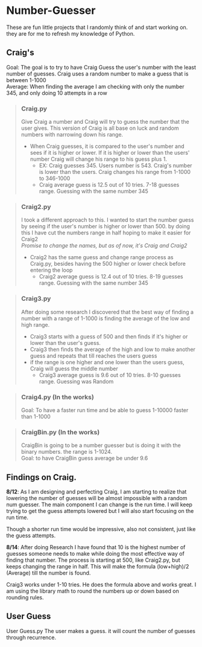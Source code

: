# Number-Guesser

These are fun little projects that I randomly think of and start working on. they are for me to refresh my knowledge of Python.

## Craig's 

Goal: The goal is to try to have Craig Guess the user's number with the least number of guesses. Craig uses a random number to make a guess that is between 1-1000 </br>
Average: When finding the average I am checking with only the number 345, and only doing 10 attempts in a row

>### Craig.py
>Give Craig a number and Craig will try to guess the number that the user gives. This version of Craig is all base on luck and random numbers with narrowing down his range. </br>
>    - When Craig guesses, it is compared to the user's number and sees if it is higher or lower. If it is higher or lower than the users' number Craig will change his range to his guess plus 1. </br>
>       - EX: Craig guesses 345. Users number is 543. Craig's number is lower than the users. Craig changes his range from 1-1000 to 346-1000</br>
>       - Craig average guess is 12.5 out of 10 tries. 7-18 guesses range. Guessing with the same number 345 </br>

>### Craig2.py
>I took a different approach to this. I wanted to start the number guess by seeing if the user's number is higher or lower than 500. by doing this I have cut the numbers range in half hoping to make it easier for Craig2 </br>
><i>Promise to change the names, but as of now, it's Craig and Craig2</i></br>
>    - Craig2 has the same guess and change range process as Craig.py, besides having the 500 higher or lower check before entering the loop </br>
>       - Craig2 average guess is 12.4 out of 10 tries. 8-19 guesses range. Guessing with the same number 345 </br>

>### Craig3.py
>After doing some research I discovered that the best way of finding a number with a range of 1-1000 is finding the average of the low and high range. </br>
>    - Craig3 starts with a guess of 500 and then finds if it's higher or lower than the user's guess.</br>
>    - Craig3 then finds the average of the high and low to make another guess and repeats that till reaches the users guess</br>
>    - if the range is one higher and one lower than the users guess, Craig will guess the middle number
>      - Craig3 average guess is 9.6 out of 10 tries. 8-10 guesses range. Guessing was Random

>### Craig4.py (In the works)
>Goal: To have a faster run time and be able to guess 1-10000 faster than 1-1000

>### CraigBin.py (In the works)
>CraigBin is going to be a number guesser but is doing it with the binary numbers. the range is 1-1024.</br>
>Goal: to have CraigBin guess average be under 9.6 </br>
> 

## Findings on Craig.
<b>8/12</b>: As I am designing and perfecting Craig, I am starting to realize that lowering the number of guesses will be almost impossible with a random num guesser. The main component I can change is the run time. I will keep trying to get the guess attempts lowered but I will also start focusing on the run time. </br>

Though a shorter run time would be impressive, also not consistent, just like the guess attempts. </br>

<b>8/14</b>: After doing Research I have found that 10 is the highest number of guesses someone needs to make while doing the most effective way of finding that number. The process is starting at 500, like Craig2.py, but keeps changing the range in half. This will make the formula (low+high)/2 (Average) till the number is found. </br>

Craig3 works under 1-10 tries. He does the formula above and works great. I am using the library math to round the numbers up or down based on rounding rules. </br>



## User Guess

User Guess.py
The user makes a guess. it will count the number of guesses through recurrence.

